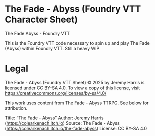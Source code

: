 # The Fade - Abyss (Foundry VTT Character Sheet)
The Fade Abyss - Foundry VTT

This is the Foundry VTT code necessary to spin up and play The Fade (Abyss) within Foundry VTT. Still a heavy WIP


# Legal
The Fade - Abyss (Foundry VTT Sheet)  © 2025 by Jeremy Harris is licensed under CC BY-SA 4.0. To view a copy of this license, visit https://creativecommons.org/licenses/by-sa/4.0/

This work uses content from The Fade - Abyss TTRPG. See below for attribution.

Title: “The Fade - Abyss”
Author: Jeremy Harris (https://colearkenach.itch.io)
Source: The Fade - Abyss (https://colearkenach.itch.io/the-fade-abyss)
License: CC BY-SA 4.0

